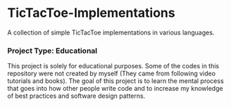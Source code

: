 # TicTacToe-Implementations
A collection of simple TicTacToe implementations in various languages.

### Project Type: Educational
This project is solely for educational purposes. Some of the codes in this repository were not created by myself (They came from following video tutorials and books). The goal of this project is to learn the mental process that goes into how other people write code and to increase my knowledge of best practices and software design patterns.
